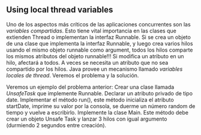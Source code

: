 ## Using local thread variables

Uno de los aspectos más críticos de las aplicaciones concurrentes son
las *variables compartidas*.
Esto tiene vital importancia en las clases que extienden Thread o implementan
la interfaz Runnable.
Si se crea un objeto de una clase que implementa la interfaz Runnable, y
luego crea varios hilos usando el mismo objeto runnable como argument,
todos los hilos comparte los mismos atributos del objeto runnable!!!
Si modifica un atributo en un hilo, afectará a todos.
A veces se necesita un atributo que no sea compartido por los hilos.
Java provee un mecanismo llamado _variables locales de thread_.
Veremos el problema y la solución.

Veremos un ejemplo del problema anterior:
Crear una clase llamada *UnsafeTask* que implemente Runnable. Declarar un 
atributo privado de tipo date. 
Implementar el método run(), este método inicializa el atributo
startDate, imprime su valor por la consola, se duerme un número random
de tiempo y vuelve a escribirlo.
Implemente la clase Main. Este método debe crear un objeto Unsafe Task
y lanzar 3 hilos con igual argumento (durmiendo 2 segundos entre
creación).
